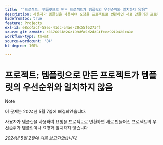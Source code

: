 ```yaml
---
title: '“프로젝트: 템플릿으로 만든 프로젝트가 템플릿의 우선순위와 일치하지 않음”'
description: 사용자가 템플릿을 사용하여 요청을 프로젝트로 변환하면 새로 만들어진 프로젝트의 우선순위가 템플릿이나 요청과 일치하지 않습니다.
hidefromtoc: true
feature: Projects
exl-id: e8cc4acf-58e6-41dc-a4ae-20c55f62734f
source-git-commit: e667606b926c199dfa5d2dd84feee9210426ca3c
workflow-type: tm+mt
source-wordcount: '84'
ht-degree: 100%

---
```


# 프로젝트: 템플릿으로 만든 프로젝트가 템플릿의 우선순위와 일치하지 않음

>[!NOTE]
>
>이 문제는 2024년 5월 7일에 해결되었습니다.

사용자가 템플릿을 사용하여 요청을 프로젝트로 변환하면 새로 만들어진 프로젝트의 우선순위가 템플릿이나 요청과 일치하지 않습니다.

_2024년 5월 2일에 처음 보고되었습니다._

